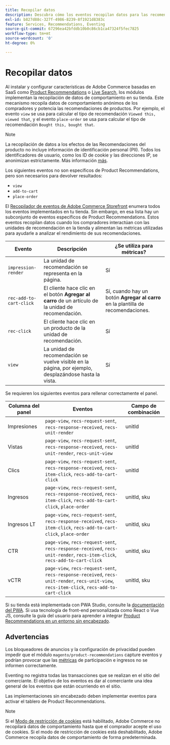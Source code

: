 ```yaml
---
title: Recopilar datos
description: Descubra cómo los eventos recopilan datos para las recomendaciones de productos.
exl-id: b827d88c-327f-4986-8239-8f1921d8383c
feature: Services, Recommendations, Eventing
source-git-commit: 67296ea42bfddb10b0c86cb1ca47324f5fec7825
workflow-type: tm+mt
source-wordcount: '0'
ht-degree: 0%

---
```


# Recopilar datos

Al instalar y configurar características de Adobe Commerce basadas en SaaS como [Product Recommendations](install-configure.md) o [Live Search](https://experienceleague.adobe.com/docs/commerce-merchant-services/live-search/onboard/install.html), los módulos implementan la recopilación de datos de comportamiento en su tienda. Este mecanismo recopila datos de comportamiento anónimos de los compradores y potencia las recomendaciones de productos. Por ejemplo, el evento `view` se usa para calcular el tipo de recomendación `Viewed this, viewed that`, y el evento `place-order` se usa para calcular el tipo de recomendación `Bought this, bought that`.

>[!NOTE]
>
>La recopilación de datos a los efectos de las Recomendaciones del producto no incluye información de identificación personal (PII). Todos los identificadores de usuario, como los ID de cookie y las direcciones IP, se anonimizan estrictamente. Más información [más](https://www.adobe.com/privacy/experience-cloud.html).

Los siguientes eventos no son específicos de Product Recommendations, pero son necesarios para devolver resultados:

- `view`
- `add-to-cart`
- `place-order`

El [Recopilador de eventos de Adobe Commerce Storefront](https://developer.adobe.com/commerce/services/shared-services/storefront-events/collector/#quick-start) enumera todos los eventos implementados en tu tienda. Sin embargo, en esa lista hay un subconjunto de eventos específicos de Product Recommendations. Estos eventos recopilan datos cuando los compradores interactúan con las unidades de recomendación en la tienda y alimentan las métricas utilizadas para ayudarle a analizar el rendimiento de sus recomendaciones.

| Evento | Descripción | ¿Se utiliza para métricas? |
| --- | --- | --- |
| `impression-render` | La unidad de recomendación se representa en la página. | Sí |
| `rec-add-to-cart-click` | El cliente hace clic en el botón **Agregar al carro** de un artículo de la unidad de recomendación. | Sí, cuando hay un botón **Agregar al carro** en la plantilla de recomendaciones. |
| `rec-click` | El cliente hace clic en un producto de la unidad de recomendación. | Sí |
| `view` | La unidad de recomendación se vuelve visible en la página, por ejemplo, desplazándose hasta la vista. | Sí |

Se requieren los siguientes eventos para rellenar correctamente el panel.

| Columna del panel | Eventos | Campo de combinación |
| ---------------- | --------- | ----------- |
| Impresiones | `page-view`, `recs-request-sent`, `recs-response-received`, `recs-unit-render` | unitId |
| Vistas | `page-view`, `recs-request-sent`, `recs-response-received`, `recs-unit-render`, `recs-unit-view` | unitId |
| Clics | `page-view`, `recs-request-sent`, `recs-response-received`, `recs-item-click`, `recs-add-to-cart-click` | unitId |
| Ingresos | `page-view`, `recs-request-sent`, `recs-response-received`, `recs-item-click`, `recs-add-to-cart-click`, `place-order` | unitId, sku |
| Ingresos LT | `page-view`, `recs-request-sent`, `recs-response-received`, `recs-item-click`, `recs-add-to-cart-click`, `place-order` | unitId, sku |
| CTR | `page-view`, `recs-request-sent`, `recs-response-received`, `recs-unit-render`, `recs-item-click`, `recs-add-to-cart-click` | unitId, sku |
| vCTR | `page-view`, `recs-request-sent`, `recs-response-received`, `recs-unit-render`, `recs-unit-view`, `recs-item-click`, `recs-add-to-cart-click` | unitId, sku |

Si su tienda está implementada con PWA Studio, consulte la [documentación del PWA](https://developer.adobe.com/commerce/pwa-studio/integrations/product-recommendations/). Si usa tecnología de front-end personalizada como React o Vue JS, consulte la guía del usuario para aprender a integrar [Product Recommendations en un entorno sin encabezado](headless.md).

## Advertencias

Los bloqueadores de anuncios y la configuración de privacidad pueden impedir que el módulo `magento/product-recommendations` capture eventos y podrían provocar que las [métricas](workspace.md) de participación e ingresos no se informen correctamente.

Eventing no registra todas las transacciones que se realizan en el sitio del comerciante. El objetivo de los eventos es dar al comerciante una idea general de los eventos que están ocurriendo en el sitio.

Las implementaciones sin encabezado deben implementar eventos para activar el tablero de Product Recommendations.

>[!NOTE]
>
>Si el [Modo de restricción de cookies](https://experienceleague.adobe.com/docs/commerce-admin/start/compliance/privacy/compliance-cookie-law.html) está habilitado, Adobe Commerce no recopilará datos de comportamiento hasta que el comprador acepte el uso de cookies. Si el modo de restricción de cookies está deshabilitado, Adobe Commerce recopila datos de comportamiento de forma predeterminada.
